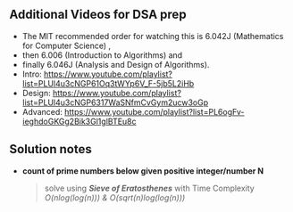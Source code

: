 ## Additional Videos for DSA prep
- The MIT recommended order for watching this is 6.042J (Mathematics for Computer Science) , 
- then 6.006 (Introduction to Algorithms) and 
- finally 6.046J (Analysis and Design of Algorithms).
- Intro: https://www.youtube.com/playlist?list=PLUl4u3cNGP61Oq3tWYp6V_F-5jb5L2iHb
- Design: https://www.youtube.com/playlist?list=PLUl4u3cNGP6317WaSNfmCvGym2ucw3oGp
- Advanced: https://www.youtube.com/playlist?list=PL6ogFv-ieghdoGKGg2Bik3Gl1glBTEu8c

## Solution notes

- **count of prime numbers below given positive integer/number N**
    > solve using ___Sieve of Eratosthenes___
        with Time Complexity _O(nlog(log(n))) & O(sqrt(n)log(log(n)))_
